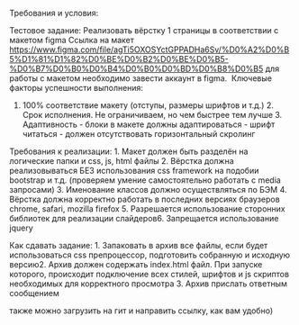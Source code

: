 Требования и условия:

Тестовое задание: 
Реализовать вёрстку 1 страницы в соответствии с макетом figma
Ссылка на макет
https://www.figma.com/file/agTi5OXOSYctGPPADHa6Sv/%D0%A2%D0%B5%D1%81%D1%82%D0%BE%D0%B2%D0%BE%D0%B5-%D0%B7%D0%B0%D0%B4%D0%B0%D0%BD%D0%B8%D0%B5
для работы с макетом необходимо завести аккаунт в figma. 
​​​​​​​ 
Ключевые факторы успешности выполнения: 
1. 100% соответствие макету (отступы, размеры шрифтов и т.д.) 
​​​​​​​2. Срок исполнения. Не ограничиваем, но чем быстрее тем лучше 
​​​​​​​3. Адаптивность - блоки в макете должны адаптироваться - шрифт читаться - должен отсутствовать горизонтальный скролинг 
 
Требования к реализации: 
​​​​​​​1. Макет должен быть разделён на логические папки и css, js, html файлы 
2. Вёрстка должна реализовываться БЕЗ использования css framework на подобии bootstrap и т.д. (проверяем умение самостоятельно работать с media запросами) 
​​​​​​​3. Именование классов должно осуществляться по БЭМ 
​​​​​​​4. Вёрстка должна корректно работать в последних версиях браузеров chrome, safari, mozilla firefox 
​​​​​​​5. Разрешается использование сторонних библиотек для реализации слайдеров 
​​​​​​​6. Запрещается использование jquery 
 
​​​​​​​Как сдавать задание: 
​​​​​​​1. Запаковать в архив все файлы, если будет использоваться css препроцессор, подготовить собранную и исходную версию 
​​​​​​​2. Архив должен содержать index.html файл. При запуске которого, происходит подключение всех стилей, шрифтов и js скриптов необходимых для корректного просмотра 
​​​​​​​3. Архив прислать ответным сообщением

также можно загрузить на гит и направить ссылку, как вам удобно)
